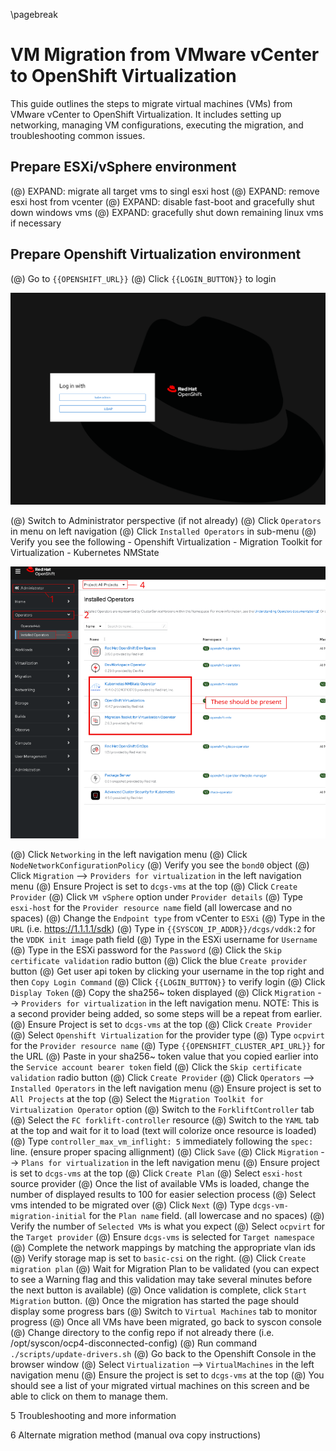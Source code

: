 \pagebreak

# VM Migration from VMware vCenter to OpenShift Virtualization

This guide outlines the steps to migrate virtual machines (VMs) from VMware vCenter to OpenShift Virtualization. It includes setting up networking, managing VM configurations, executing the migration, and troubleshooting common issues.

## Prepare ESXi/vSphere environment

(@) EXPAND: migrate all target vms to singl esxi host <!-- - TODO: add steps and screenshots to Migrate all target vms to single esxi host  -->
(@) EXPAND: remove esxi host from vcenter <!-- - TODO: add steps and screenshots to remove esxi host from vcenter -->
(@) EXPAND: disable fast-boot and gracefully shut down windows vms <!-- - TODO: add steps and screenshots to disable fast-boot on windows vms -->
(@) EXPAND: gracefully shut down remaining linux vms if necessary <!-- - TODO: add steps and screenshots to graceful shut down remaining vms -->

## Prepare Openshift Virtualization environment

(@) Go to `{{OPENSHIFT_URL}}`
(@) Click `{{LOGIN_BUTTON}}` to login

![](docs/images/screenshots/getAPIToken2.PNG "OCP Login screen")

(@) Switch to Administrator perspective (if not already)
(@) Click `Operators` in menu on left navigation
(@) Click `Installed Operators` in sub-menu
(@) Verify you see the following
    - Openshift Virtualization
    - Migration Toolkit for Virtualization
    - Kubernetes NMState

![](docs/images/screenshots/verifyOperators.PNG "OCP Login screen")

(@) Click `Networking` in the left navigation menu
(@) Click `NodeNetworkConfigurationPolicy`
(@) Verify you see the `bond0` object <!-- TODO: verify and add screenshot for verifying networking -->
(@) Click `Migration` --> `Providers for virtualization` in the left navigation menu
(@) Ensure Project is set to `dcgs-vms` at the top
(@) Click `Create Provider` <!-- TODO: add screenshot -->
(@) Click `VM vSphere` option under `Provider details`
(@) Type `esxi-host` for the `Provider resource name` field (all lowercase and no spaces)
(@) Change the `Endpoint type` from vCenter to `ESXi`
(@) Type in the `URL` (i.e. https://1.1.1.1/sdk)
(@) Type in `{{SYSCON_IP_ADDR}}/dcgs/vddk:2` for the `VDDK init image` path field
(@) Type in the ESXi username for `Username`
(@) Type in the ESXi password for the `Password`
(@) Click the `Skip certificate validation` radio button
(@) Click the blue `Create provider` button <!-- TODO: add screenshot -->
(@) Get user api token by clicking your username in the top right and then `Copy Login Command` <!-- TODO: add screenshot for copy login command -->
(@) Click `{{LOGIN_BUTTON}}` to verify login <!-- TODO: screenshot for login buton -->
(@) Click `Display Token` <!-- TODO: Add screenshot for display token -->
(@) Copy the sha256~ token displayed <!-- TODO: screenshot for copying token -->
(@) Click `Migration` --> `Providers for virtualization` in the left navigation menu. NOTE: This is a second provider being added, so some steps will be a repeat from earlier.
(@) Ensure Project is set to `dcgs-vms` at the top <!-- TODO: Add screenshot for settng project -->
(@) Click `Create Provider` <!-- TODO: add screenshot -->
(@) Select `Openshift Virtualization` for the provider type
(@) Type `ocpvirt` for the `Provider resource name`
(@) Type `{{OPENSHIFT_CLUSTER_API_URL}}` for the URL
(@) Paste in your sha256~ token value that you copied earlier into the `Service account bearer token` field
(@) Click the `Skip certificate validation` radio button
(@) Click `Create Provider` <!-- TODO: add screenshot -->
(@) Click `Operators` --> `Installed Operators` in the left navigation menu
(@) Ensure project is set to `All Projects` at the top
(@) Select the `Migration Toolkit for Virtualization Operator` option <!-- TODO: add screenshot -->
(@) Switch to the `ForkliftController` tab
(@) Select the `FC forklift-controller` resource <!-- TODO: add screenshot -->
(@) Switch to the `YAML` tab at the top and wait for it to load (text will colorize once resource is loaded)
(@) Type `controller_max_vm_inflight: 5` immediately following the `spec:` line. (ensure proper spacing allignment) 
(@) Click `Save` <!-- TODO: add screenshot -->
(@) Click `Migration` --> `Plans for virtualization` in the left navigation menu
(@) Ensure project is set to `dcgs-vms` at the top
(@) Click `Create Plan` <!-- TODO: add screenshot to create the migration plan -->
(@) Select `esxi-host` source provider <!-- TODO: Screenshot for selecting source provider -->
(@) Once the list of available VMs is loaded, change the number of displayed results to 100 for easier selection process <!-- TODO: add screenshot -->
(@) Select vms intended to be migrated over 
(@) Click `Next` <!-- TODO: add screenshot -->
(@) Type `dcgs-vm-migration-initial` for the `Plan name` field. (all lowercase and no spaces)
(@) Verify the number of `Selected VMs` is what you expect
(@) Select `ocpvirt` for the `Target provider`
(@) Ensure `dcgs-vms` is selected for `Target namespace`
(@) Complete the network mappings by matching the appropriate vlan ids
(@) Verify storage map is set to `basic-csi` on the right. 
(@) Click `Create migration plan` <!-- TODO: add screenshot -->
(@) Wait for Migration Plan to be validated (you can expect to see a Warning flag and this validation may take several minutes before the next button is available) <!-- TODO: Screenshot for what a validated migration plan should look like -->
(@) Once validation is complete, click `Start Migration` button. <!-- TODO: add screenshot -->
(@) Once the migration has started the page should display some progress bars <!-- TODO: add screenshot -->
(@) Switch to `Virtual Machines` tab to monitor progress <!-- TODO: screenshot for starting migration and progress screen -->
(@) Once all VMs have been migrated, go back to syscon console
(@) Change directory to the config repo if not already there (i.e. /opt/syscon/ocp4-disconnected-config)
(@) Run command `./scripts/update-drivers.sh`
(@) Go back to the Openshift Console in the browser window
(@) Select `Virtualization` --> `VirtualMachines` in the left navigation menu
(@) Ensure the project is set to `dcgs-vms` at the top
(@) You should see a list of your migrated virtual machines on this screen and be able to click on them to manage them.

5 Troubleshooting and more information

6 Alternate migration method (manual ova copy instructions)
